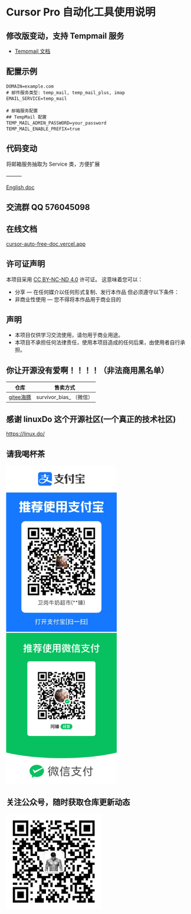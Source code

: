 # Cursor Pro 自动化工具使用说明

## 修改版变动，支持 Tempmail 服务

- [Tempmail 文档](https://temp-mail-docs.awsl.uk/)

## 配置示例


```text
DOMAIN=example.com
# 邮件服务类型: temp_mail, temp_mail_plus, imap
EMAIL_SERVICE=temp_mail

# 邮箱服务配置
## TempMail 配置
TEMP_MAIL_ADMIN_PASSWORD=your_password
TEMP_MAIL_ENABLE_PREFIX=true
```

## 代码变动

将邮箱服务抽取为 Service 类，方便扩展

———

[English doc](./README.EN.md)

## 交流群 QQ 576045098


## 在线文档
[cursor-auto-free-doc.vercel.app](https://cursor-auto-free-doc.vercel.app)


## 许可证声明
本项目采用 [CC BY-NC-ND 4.0](https://creativecommons.org/licenses/by-nc-nd/4.0/) 许可证。
这意味着您可以：
- 分享 — 在任何媒介以任何形式复制、发行本作品
但必须遵守以下条件：
- 非商业性使用 — 您不得将本作品用于商业目的

## 声明
- 本项目仅供学习交流使用，请勿用于商业用途。
- 本项目不承担任何法律责任，使用本项目造成的任何后果，由使用者自行承担。



## 你让开源没有爱啊！！！！（非法商用黑名单）
| 仓库 | 售卖方式 | 
| ----- | ----- | 
| [gitee海豚](https://gitee.com/ydd_energy/dolphin_-cursor) | survivor_bias_  （微信） | 


## 感谢 linuxDo 这个开源社区(一个真正的技术社区)
https://linux.do/



## 请我喝杯茶
<img src="./screen/28613e3f3f23a935b66a7ba31ff4e3f.jpg" width="300"/> <img src="./screen/mm_facetoface_collect_qrcode_1738583247120.png" width="300"/>

## 关注公众号，随时获取仓库更新动态

![image](./screen/qrcode_for_gh_c985615b5f2b_258.jpg)


